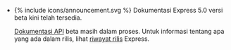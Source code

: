 <ul>
  <li>
    <p class="announcement-title">{% include icons/announcement.svg %} Dokumentasi Express 5.0 versi beta kini telah tersedia.</p>
    <p markdown="1">
     <a href="{{ page.lang }}/5x/api.html">Dokumentasi API</a> beta masih dalam proses. Untuk informasi tentang apa yang ada dalam rilis, lihat <a href="https://github.com/expressjs/express/blob/5.0/History.md">riwayat rilis</a> Express.
    </p>
  </li>
</ul>
